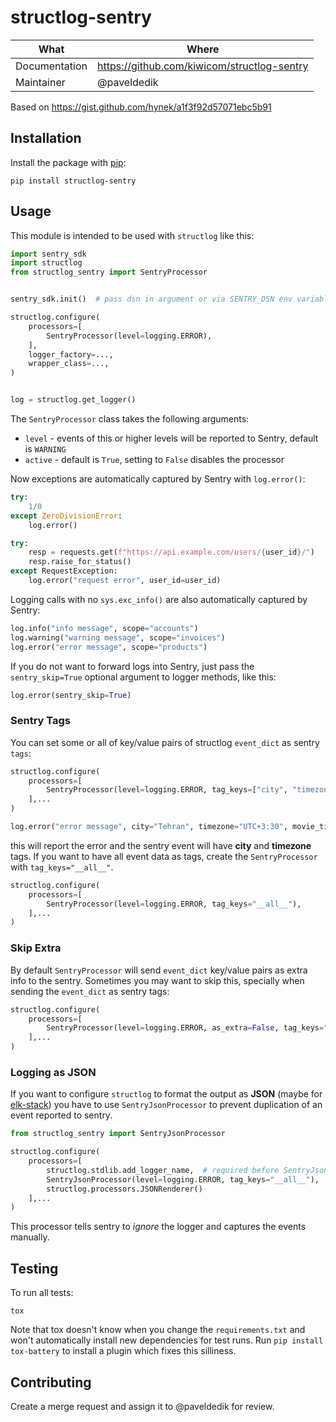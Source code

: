 # structlog-sentry

| What          | Where                                         |
| ------------- | --------------------------------------------- |
| Documentation | <https://github.com/kiwicom/structlog-sentry> |
| Maintainer    | @paveldedik                                   |

Based on <https://gist.github.com/hynek/a1f3f92d57071ebc5b91>

## Installation

Install the package with [pip](https://pip.pypa.io/):

```
pip install structlog-sentry
```

## Usage

This module is intended to be used with `structlog` like this:

```python
import sentry_sdk
import structlog
from structlog_sentry import SentryProcessor


sentry_sdk.init()  # pass dsn in argument or via SENTRY_DSN env variable

structlog.configure(
    processors=[
        SentryProcessor(level=logging.ERROR),
    ],
    logger_factory=...,
    wrapper_class=...,
)


log = structlog.get_logger()
```

The `SentryProcessor` class takes the following arguments:

- `level` - events of this or higher levels will be reported to Sentry,
  default is `WARNING`
- `active` - default is `True`, setting to `False` disables the processor

Now exceptions are automatically captured by Sentry with `log.error()`:

```python
try:
    1/0
except ZeroDivisionError:
    log.error()

try:
    resp = requests.get(f"https://api.example.com/users/{user_id}/")
    resp.raise_for_status()
except RequestException:
    log.error("request error", user_id=user_id)
```

Logging calls with no `sys.exc_info()` are also automatically captured by Sentry:

```python
log.info("info message", scope="accounts")
log.warning("warning message", scope="invoices")
log.error("error message", scope="products")
```

If you do not want to forward logs into Sentry, just pass the `sentry_skip=True`
optional argument to logger methods, like this:

```python
log.error(sentry_skip=True)
```

### Sentry Tags

You can set some or all of key/value pairs of structlog `event_dict` as sentry `tags`:

```python
structlog.configure(
    processors=[
        SentryProcessor(level=logging.ERROR, tag_keys=["city", "timezone"]),
    ],...
)

log.error("error message", city="Tehran", timezone="UTC+3:30", movie_title="Some title")
```

this will report the error and the sentry event will have **city** and **timezone** tags.
If you want to have all event data as tags, create the `SentryProcessor` with `tag_keys="__all__"`.

```python
structlog.configure(
    processors=[
        SentryProcessor(level=logging.ERROR, tag_keys="__all__"),
    ],...
)
```

### Skip Extra

By default `SentryProcessor` will send `event_dict` key/value pairs as extra info to the sentry.
Sometimes you may want to skip this, specially when sending the `event_dict` as sentry tags:

```python
structlog.configure(
    processors=[
        SentryProcessor(level=logging.ERROR, as_extra=False, tag_keys="__all__"),
    ],...
)
```

### Logging as JSON

If you want to configure `structlog` to format the output as **JSON**
(maybe for [elk-stack](https://www.elastic.co/elk-stack)) you have to use `SentryJsonProcessor` to prevent
duplication of an event reported to sentry.

```python
from structlog_sentry import SentryJsonProcessor

structlog.configure(
    processors=[
        structlog.stdlib.add_logger_name,  # required before SentryJsonProcessor()
        SentryJsonProcessor(level=logging.ERROR, tag_keys="__all__"),
        structlog.processors.JSONRenderer()
    ],...
)
```

This processor tells sentry to *ignore* the logger and captures the events manually.

## Testing

To run all tests:

```
tox
```

Note that tox doesn't know when you change the `requirements.txt`
and won't automatically install new dependencies for test runs.
Run `pip install tox-battery` to install a plugin which fixes this silliness.

## Contributing

Create a merge request and assign it to @paveldedik for review.
